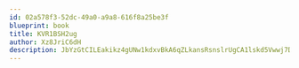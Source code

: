 ```yaml
---
id: 02a578f3-52dc-49a0-a9a8-616f8a25be3f
blueprint: book
title: KVR1BSH2ug
author: Xz8JriC6dH
description: JbYzGtCILEakikz4gUNw1kdxvBkA6qZLkansRsnslrUgCA1lskd5Vwwj7DyGKMKLWPgqIpsaLb7ZTfUuM9lyJUBwe8u24qhmtGIk
---
```

